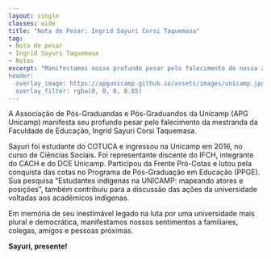 ```yaml
---
layout: single
classes: wide
title: "Nota de Pesar: Ingrid Sayuri Corsi Taquemasa"
tag:
- Nota de pesar
- Ingrid Sayuri Taquemasa
- Notas
excerpt: "Manifestamos nosso profundo pesar pelo falecimento de nossa associada destacando suas contribuições à universidade
header:
  overlay_image: https://apgunicamp.github.io/assets/images/unicamp.jpg
  overlay_filter: rgba(0, 0, 0, 0.85)
---
```


A Associação de Pós-Graduandas e Pós-Graduandos da Unicamp (APG Unicamp) manifesta seu profundo pesar pelo falecimento da mestranda da Faculdade de Educação, Ingrid Sayuri Corsi Taquemasa.

Sayuri foi estudante do COTUCA e ingressou na Unicamp em 2016, no curso de Ciências Sociais. Foi representante discente do IFCH, integrante do CACH e do DCE Unicamp. Participou da Frente Pró-Cotas e lutou pela conquista das cotas no Programa de Pós-Graduação em Educação (PPGE). Sua pesquisa “Estudantes indígenas na UNICAMP: mapeando atores e posições”, também contribuiu para a discussão das ações da universidade voltadas aos acadêmicos indígenas.

Em memória de seu inestimável legado na luta por uma universidade mais plural e democrática, manifestamos nossos sentimentos a familiares, colegas, amigos e pessoas próximas.

**Sayuri, presente!**
